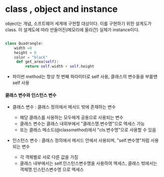 # class , object and instance

 object는 개념, 소프트웨어 세계에 구현할 대상이다. 이를 구현하기 위한 설계도가 class. 이 설계도에 따라 만들어진(메모리에 올라간) 실체가 instance이다.

```python

class Quadrangle:
    width =0
    height = 0
    color = "black"
     def get_area(self):
         return self.width + self.height
```
* 파이썬 method는 항상 첫 번째 파라미터로 self 사용, 클래스의 변수들을 부를땐 self 사용

#### 클래스 변수와 인스턴스 변수
* 클래스 변수 : 클래스 정의에서 메서드 밖에 존재하는 변수
    * 해당 클래스를 사용하는 모두에게 공용으로 사용되는 변수
    * 클래스 변수는 클래스 내외부에서 "클래스명.변수명"으로 엑세스 가능
    * 또는 클래스 메소드(@classmethod)에서 "cls.변수명"으로 사용할 수 있음
  
* 인스턴스 변수 : 클래스 정의에서 메서드 안에서 사용되며, "self.변수명"처럼 사용되는 변수
    * 각 객체별로 서로 다른 값을 가짐
    * 클래스 내부에서는 self.인스턴스변수명을 사용하여 엑세스, 클래스 밖에서는 객체명.인스턴스변수명 으로 엑세스
    
    
